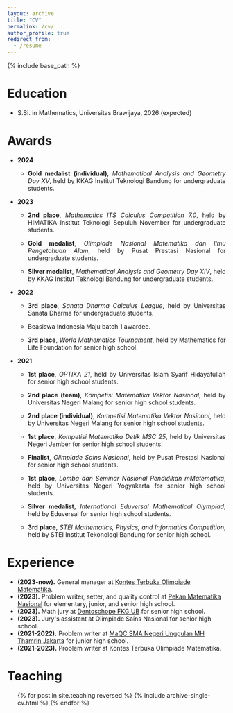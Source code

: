 ```yaml
---
layout: archive
title: "CV"
permalink: /cv/
author_profile: true
redirect_from:
  - /resume
---
```


{% include base_path %}

Education
======
* S.Si. in Mathematics, Universitas Brawijaya, 2026 (expected)

Awards
======
* <b>2024</b>
    * <p align="justify"> <b>Gold medalist (individual)</b>, <i>Mathematical Analysis and Geometry Day XV</i>, held by KKAG Institut Teknologi Bandung for undergraduate students. </p>
    
* <b>2023</b>
    * <p align="justify"> <b>2nd place</b>, <i>Mathematics ITS Calculus Competition 7.0</i>, held by HIMATIKA Institut Teknologi Sepuluh November for undergraduate students. </p>
    * <p align="justify"> <b>Gold medalist</b>, <i>Olimpiade Nasional Matematika dan Ilmu Pengetahuan Alam</i>, held by Pusat Prestasi Nasional for undergraduate students. </p>
    * <p align="justify"> <b>Silver medalist</b>, <i>Mathematical Analysis and Geometry Day XIV</i>, held by KKAG Institut Teknologi Bandung for undergraduate students. </p>
  
* <b>2022</b>
    *   <p align="justify"> <b>3rd place</b>, <i>Sanata Dharma Calculus League</i>, held by Universitas Sanata Dharma for undergraduate students. </p> 
    * <p align="justify"> Beasiswa Indonesia Maju batch 1 awardee.
    *  <p align="justify"> <b>3rd place</b>, <i>World Mathematics Tournament</i>, held by Mathematics for Life Foundation for senior high school. </p>

* <b>2021</b>
  * <p align="justify"> <b>1st place</b>, <i>OPTIKA 21</i>, held by Universitas Islam Syarif Hidayatullah for senior high school students. </p>
  * <p align="justify"> <b>2nd place (team)</b>, <i>Kompetisi Matematika Vektor Nasional</i>, held by Universitas Negeri Malang for senior high school students. </p>
  * <p align="justify"> <b>2nd place (individual)</b>, <i>Kompetisi Matematika Vektor Nasional</i>, held by Universitas Negeri Malang for senior high school students. </p>
  * <p align="justify"> <b>1st place</b>, <i>Kompetisi Matematika Detik MSC 25</i>, held by Universitas Negeri Jember for senior high school students. </p>
  * <p align="justify"> <b>Finalist</b>, <i>Olimpiade Sains Nasional</i>, held by Pusat Prestasi Nasional for senior high school students. </p>
  * <p align="justify"> <b>1st place</b>, <i>Lomba dan Seminar Nasional Pendidikan mMatematika</i>, held by Universitas Negeri Yogyakarta for senior high school students. </p>
  * <p align="justify"> <b>Silver medalist</b>, <i>International Eduversal Mathematical Olympiad</i>, held by Eduversal for senior high school students. </p>
  * <p align="justify"> <b>3rd place</b>, <i>STEI Mathematics, Physics, and Informatics Competition</i>, held by STEI Institut Tekonologi Bandung for senior high school. </p>

  
Experience
======
*  <b>(2023-now).</b> General manager at <a href = "https://ktom-tomi.or.id/"> Kontes Terbuka Olimpiade Matematika</a>.
*  <b>(2023).</b> Problem writer, setter, and quality control at <a href = "https://www.instagram.com/pemnasub2024/"> Pekan Matematika Nasional</a> for elementary, junior, and senior high school.
*  <b>(2023).</b> Math jury at <a href = "https://www.instagram.com/dentoschope.fkgub/">Dentoschope FKG UB</a> for senior high school.
* <b>(2023).</b> Jury's assistant at Olimpiade Sains Nasional for senior high school.
* <b>(2021-2022).</b> Problem writer at <a href = "https://www.instagram.com/thamrinolymcup/"> MaQC SMA Negeri Unggulan MH Thamrin Jakarta</a> for junior high school.
* <b>(2021-2023).</b> Problem writer at Kontes Terbuka Olimpiade Matematika.

Teaching
======
  <ul>{% for post in site.teaching reversed %}
    {% include archive-single-cv.html %}
  {% endfor %}</ul>
<!---
Publications
======
  <ul>{% for post in site.publications reversed %}
    {% include archive-single-cv.html %}
  {% endfor %}</ul>
Talks
======
  <ul>{% for post in site.talks reversed %}
    {% include archive-single-talk-cv.html  %}
  {% endfor %}</ul>
Service and leadership
======
* Currently signed in to 43 different slack teams
--->
